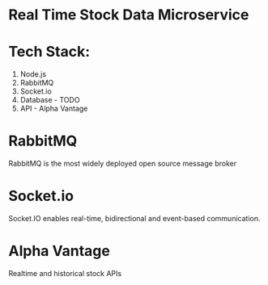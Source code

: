 # Real Time Stock Data Microservice

# Tech Stack:

1. Node.js
2. RabbitMQ
3. Socket.io
4. Database - TODO
5. API - Alpha Vantage

# RabbitMQ

RabbitMQ is the most widely deployed open source message broker

# Socket.io

Socket.IO enables real-time, bidirectional and event-based communication.

# Alpha Vantage

Realtime and historical stock APIs
